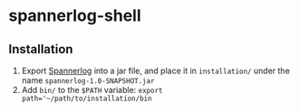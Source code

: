 # spannerlog-shell

## Installation
1. Export [Spannerlog](https://github.com/TechnionTDK/spannerlog) into a jar file, and place it in `installation/` under the name `spannerlog-1.0-SNAPSHOT.jar`
2. Add `bin/` to the `$PATH` variable: `export path='~/path/to/installation/bin`
